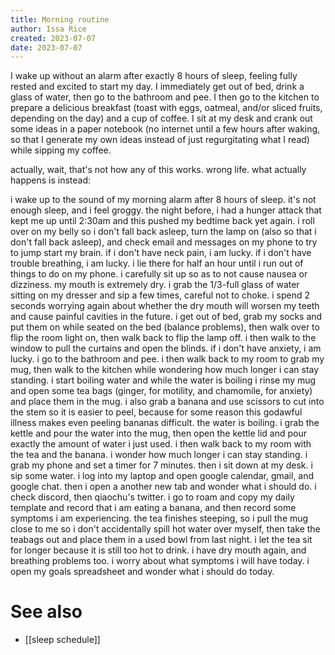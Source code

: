```yaml
---
title: Morning routine
author: Issa Rice
created: 2023-07-07
date: 2023-07-07
---
```


I wake up without an alarm after exactly 8 hours of sleep, feeling fully rested and excited to start my day. I immediately get out of bed, drink a glass of water, then go to the bathroom and pee. I then go to the kitchen to prepare a delicious breakfast (toast with eggs, oatmeal, and/or sliced fruits, depending on the day) and a cup of coffee. I sit at my desk and crank out some ideas in a paper notebook (no internet until a few hours after waking, so that I generate my own ideas instead of just regurgitating what I read) while sipping my coffee.

actually, wait, that's not how any of this works. wrong life. what actually happens is instead:

i wake up to the sound of my morning alarm after 8 hours of sleep. it's not enough sleep, and i feel groggy. the night before, i had a hunger attack that kept me up until 2:30am and this pushed my bedtime back yet again. i roll over on my belly so i don't fall back asleep, turn the lamp on (also so that i don't fall back asleep), and check email and messages on my phone to try to jump start my brain. if i don't have neck pain, i am lucky. if i don't have trouble breathing, i am lucky. i lie there for half an hour until i run out of things to do on my phone. i carefully sit up so as to not cause nausea or dizziness. my mouth is extremely dry. i grab the 1/3-full glass of water sitting on my dresser and sip a few times, careful not to choke. i spend 2 seconds worrying again about whether the dry mouth will worsen my teeth and cause painful cavities in the future. i get out of bed, grab my socks and put them on while seated on the bed (balance problems), then walk over to flip the room light on, then walk back to flip the lamp off. i then walk to the window to pull the curtains and open the blinds. if i don't have anxiety, i am lucky. i go to the bathroom and pee. i then walk back to my room to grab my mug, then walk to the kitchen while wondering how much longer i can stay standing. i start boiling water and while the water is boiling i rinse my mug and open some tea bags (ginger, for motility, and chamomile, for anxiety) and place them in the mug. i also grab a banana and use scissors to cut into the stem so it is easier to peel, because for some reason this godawful illness makes even peeling bananas difficult. the water is boiling. i grab the kettle and pour the water into the mug, then open the kettle lid and pour exactly the amount of water i just used. i then walk back to my room with the tea and the banana. i wonder how much longer i can stay standing. i grab my phone and set a timer for 7 minutes. then i sit down at my desk. i sip some water. i log into my laptop and open google calendar, gmail, and google chat. then i open a another new tab and wonder what i should do. i check discord, then qiaochu's twitter. i go to roam and copy my daily template and record that i am eating a banana, and then record some symptoms i am experiencing. the tea finishes steeping, so i pull the mug close to me so i don't accidentally spill hot water over myself, then take the teabags out and place them in a used bowl from last night. i let the tea sit for longer because it is still too hot to drink. i have dry mouth again, and breathing problems too. i worry about what symptoms i will have today. i open my goals spreadsheet and wonder what i should do today.

# See also

- [[sleep schedule]]